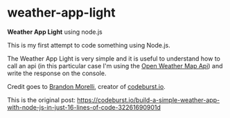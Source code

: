 # weather-app-light
**Weather App Light** using node.js

This is my first attempt to code something using Node.js.

The Weather App Light is very simple and it is useful to understand how to call an api (in this particular case I'm using the [Open Weather Map Api](https://openweathermap.org/api)) and write the response on the console.

Credit goes to [Brandon Morelli](https://codeburst.io/@bmorelli25), creator of [codeburst.io](https://codeburst.io/).

This is the original post:
https://codeburst.io/build-a-simple-weather-app-with-node-js-in-just-16-lines-of-code-32261690901d
